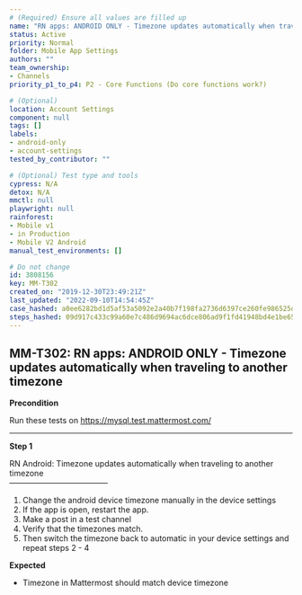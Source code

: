 ```yaml
---
# (Required) Ensure all values are filled up
name: "RN apps: ANDROID ONLY - Timezone updates automatically when traveling to another timezone"
status: Active
priority: Normal
folder: Mobile App Settings
authors: ""
team_ownership:
- Channels
priority_p1_to_p4: P2 - Core Functions (Do core functions work?)

# (Optional)
location: Account Settings
component: null
tags: []
labels:
- android-only
- account-settings
tested_by_contributor: ""

# (Optional) Test type and tools
cypress: N/A
detox: N/A
mmctl: null
playwright: null
rainforest:
- Mobile v1
- in Production
- Mobile V2 Android
manual_test_environments: []

# Do not change
id: 3808156
key: MM-T302
created_on: "2019-12-30T23:49:21Z"
last_updated: "2022-09-10T14:54:45Z"
case_hashed: a0ee6282bd1d5af53a5092e2a40b7f198fa2736d6397ce260fe986525d62586758b0614858625a92bd82b52a18c09fa2
steps_hashed: 09d917c433c99a60e7c486d9694ac6dce806ad9f1fd41948bd4e1be65a59f4ba5864108554f85ff45d287366c9591356
---
```


<!-- (Auto-generated) Based on frontmatter's "key" and "name" -->

## MM-T302: RN apps: ANDROID ONLY - Timezone updates automatically when traveling to another timezone

**Precondition**

Run these tests on <https://mysql.test.mattermost.com/>

---

**Step 1**

RN Android: Timezone updates automatically when traveling to another timezone\
–––––––––––––––––––––––––

1. Change the android device timezone manually in the device settings
2. If the app is open, restart the app.
3. Make a post in a test channel
4. Verify that the timezones match.
5. Then switch the timezone back to automatic in your device settings and repeat steps 2 - 4

**Expected**

- Timezone in Mattermost should match device timezone
